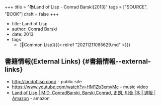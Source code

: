 +++
title = "📚Land of Lisp - Conrad Barski(2013)"
tags = ["SOURCE", "BOOK"]
draft = false
+++

-   title: Land of Lisp
-   author: Conrad Barski
-   date: 2013
-   tags
    -   [📝Common Lisp]({{< relref "20211211065629.md" >}})


## 書籍情報(External Links) {#書籍情報--external-links}

-   <http://landoflisp.com/> - public site
-   <https://www.youtube.com/watch?v=HM1Zb3xmvMc> - music video
-   [Land of Lisp | M.D. ConradBarski, Barski,Conrad, 史朗, 川合 |本 | 通販 | Amazon](https://www.amazon.co.jp/Land-Lisp-M-D-ConradBarski/dp/4873115876) - amazon
